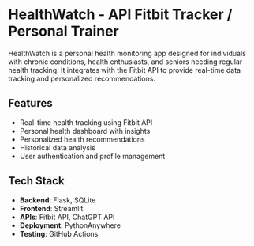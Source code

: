 # HealthWatch - API Fitbit Tracker / Personal Trainer

HealthWatch is a personal health monitoring app designed for individuals with chronic conditions, health enthusiasts, and seniors needing regular health tracking. It integrates with the Fitbit API to provide real-time data tracking and personalized recommendations.

## Features
- Real-time health tracking using Fitbit API
- Personal health dashboard with insights
- Personalized health recommendations
- Historical data analysis
- User authentication and profile management

## Tech Stack
- **Backend**: Flask, SQLite
- **Frontend**: Streamlit
- **APIs**: Fitbit API, ChatGPT API
- **Deployment**: PythonAnywhere
- **Testing**: GitHub Actions
